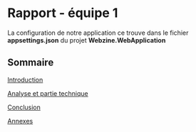 ﻿# Rapport - équipe 1
 
La configuration de notre application ce trouve dans le fichier **appsettings.json** du projet **Webzine.WebApplication**

## Sommaire

[Introduction](introduction.md)

[Analyse et partie technique](introduction.md)

[Conclusion](conclusion.md)

[Annexes](Annexes.md)
